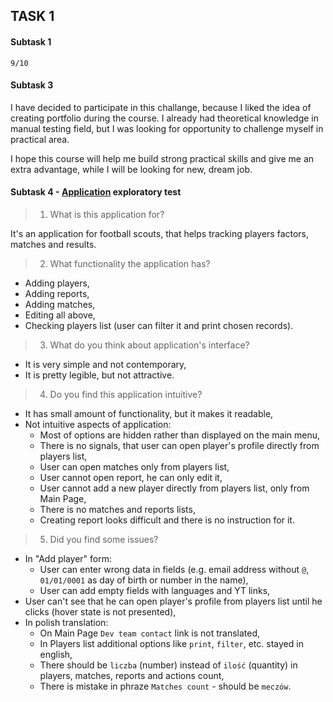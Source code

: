 ## TASK 1
#### Subtask 1
`9/10`
#### Subtask 3
I have decided to participate in this challange, because I liked the idea of creating portfolio during the course. I already had theoretical knowledge in manual testing field, but I was looking for opportunity to challenge myself in practical area. 

I hope this course will help me build strong practical skills and give me an extra advantage, while I will be looking for new, dream job.
#### Subtask 4 - [Application](https://scouts-test.futbolkolektyw.pl/) exploratory test
> 1. What is this application for?

It's an application for football scouts, that helps tracking players factors, matches and results. 
> 2. What functionality the application has? 
- Adding players,
- Adding reports,
- Adding matches, 
- Editing all above,
- Checking players list (user can filter it and print chosen records). 
> 3. What do you think about application's interface? 
- It is very simple and not contemporary,
- It is pretty legible, but not attractive.
> 4. Do you find this application intuitive?
- It has small amount of functionality, but it makes it readable,
- Not intuitive aspects of application:
  - Most of options are hidden rather than displayed on the main menu,
  - There is no signals, that user can open player's profile directly from players list, 
  - User can open matches only from players list,
  - User cannot open report, he can only edit it, 
  - User cannot add a new player directly from players list, only from Main Page,
  - There is no matches and reports lists, 
  - Creating report looks difficult and there is no instruction for it.
> 5. Did you find some issues?
- In "Add player" form:
  * User can enter wrong data in fields (e.g. email address without `@`, `01/01/0001` as day of birth or number in the name),
  * User can add empty fields with languages and YT links, 
- User can't see that he can open player's profile from players list until he clicks (hover state is not presented),
- In polish translation: 
  - On Main Page `Dev team contact` link is not translated,
  - In Players list additional options like `print`, `filter`, etc. stayed in english,
  - There should be `liczba` (number) instead of `ilość` (quantity) in players, matches, reports and actions count,
  - There is mistake in phraze `Matches count` - should be `meczów`.
